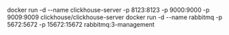 docker run -d --name clickhouse-server -p 8123:8123 -p 9000:9000 -p 9009:9009 clickhouse/clickhouse-server
docker run -d --name rabbitmq -p 5672:5672 -p 15672:15672 rabbitmq:3-management